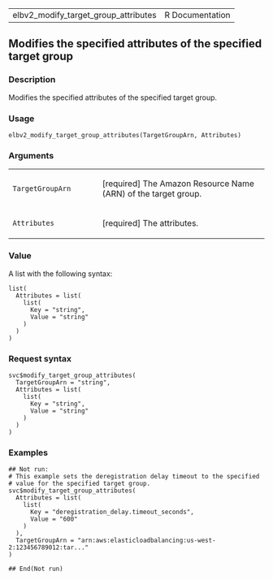 <table style="width: 100%;">
<tbody>
<tr class="odd">
<td>elbv2_modify_target_group_attributes</td>
<td style="text-align: right;">R Documentation</td>
</tr>
</tbody>
</table>

## Modifies the specified attributes of the specified target group

### Description

Modifies the specified attributes of the specified target group.

### Usage

    elbv2_modify_target_group_attributes(TargetGroupArn, Attributes)

### Arguments

<table>
<colgroup>
<col style="width: 35%" />
<col style="width: 65%" />
</colgroup>
<tbody>
<tr class="odd">
<td><code
id="elbv2_modify_target_group_attributes_:_TargetGroupArn">TargetGroupArn</code></td>
<td><p>[required] The Amazon Resource Name (ARN) of the target
group.</p></td>
</tr>
<tr class="even">
<td><code
id="elbv2_modify_target_group_attributes_:_Attributes">Attributes</code></td>
<td><p>[required] The attributes.</p></td>
</tr>
</tbody>
</table>

### Value

A list with the following syntax:

    list(
      Attributes = list(
        list(
          Key = "string",
          Value = "string"
        )
      )
    )

### Request syntax

    svc$modify_target_group_attributes(
      TargetGroupArn = "string",
      Attributes = list(
        list(
          Key = "string",
          Value = "string"
        )
      )
    )

### Examples

    ## Not run: 
    # This example sets the deregistration delay timeout to the specified
    # value for the specified target group.
    svc$modify_target_group_attributes(
      Attributes = list(
        list(
          Key = "deregistration_delay.timeout_seconds",
          Value = "600"
        )
      ),
      TargetGroupArn = "arn:aws:elasticloadbalancing:us-west-2:123456789012:tar..."
    )

    ## End(Not run)
